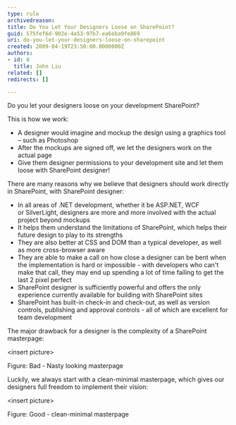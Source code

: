 ```yaml
---
type: rule
archivedreason: 
title: Do You Let Your Designers Loose on SharePoint?
guid: 575fef6d-902e-4a53-97b7-ea6eba9fe869
uri: do-you-let-your-designers-loose-on-sharepoint
created: 2009-04-19T23:50:00.0000000Z
authors:
- id: 8
  title: John Liu
related: []
redirects: []

---
```


Do you let your designers loose on your development SharePoint?

This is how we work:

* A designer would imagine and mockup the design using a graphics tool – such as Photoshop
* After the mockups are signed off, we let the designers work on the actual page
* Give them designer permissions to your development site and let them loose with SharePoint designer!


<!--endintro-->

There are many reasons why we believe that designers should work directly in SharePoint, with SharePoint designer:

* In all areas of .NET development, whether it be ASP.NET, WCF or SilverLight, designers are more and more involved with the actual project beyond mockups
* It helps them understand the limitations of SharePoint, which helps their future design to play to its strengths
* They are also better at CSS and DOM than a typical developer, as well as more cross-browser aware
* They are able to make a call on how close a designer can be bent when the implementation is hard or impossible - with developers who can't make that call, they may end up spending a lot of time failing to get the last 2 pixel perfect
* SharePoint designer is sufficiently powerful and offers the only experience currently available for building with SharePoint sites
* SharePoint has built-in check-in and check-out, as well as version controls, publishing and approval controls - all of which are excellent for team development


The major drawback for a designer is the complexity of a SharePoint masterpage:

&lt;insert picture&gt;

Figure: Bad - Nasty looking masterpage

Luckily, we always start with a clean-minimal masterpage, which gives our designers full freedom to implement their vision:

&lt;insert picture&gt;

Figure: Good - clean-minimal masterpage

